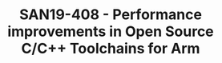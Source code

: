 ---
categories:
- san19
description: Performance optimizations underpin great advances in the system efficiency
  of Arm-based devices, with C and C++ toolchains at the heart of code-generation
  technology for the Arm architecture. In this session I will give an overview of
  the work of the C/C++ compiler performance team at Arm, and discuss our recent successes
  and priorities for the coming year.
image:
  featured: 'true'
  path: /assets/images/featured-images/san19/SAN19-408.png
session_attendee_num: '25'
session_id: SAN19-408
session_room: Sunset 3 (Session 3)
session_slot:
  end_time: '2019-09-26 11:25:00'
  start_time: '2019-09-26 11:00:00'
session_speakers:
- speaker_bio: As engineering manager and team lead for the compiler performance team
    at Arm, Im responsible for ensuring that software on Arm devices runs fast. Im
    also a GCC Maintainer for AArch64 and have a deep interest in hardware/software
    co-design.
  speaker_company: Arm
  speaker_image: /assets/images/speakers/san19/james-greenhalgh.jpg
  speaker_location: ''
  speaker_name: James Greenhalgh
  speaker_position: Principal Engineer
  speaker_url: ''
  speaker_username: james.greenhalgh
session_track: Tools
tag: session
tags:
- Validation and CI
title: SAN19-408 - Performance improvements in Open Source C/C++ Toolchains for Arm
---